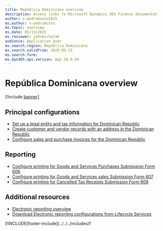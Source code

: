 ```yaml
---
title: República Dominicana overview
description: Access links to Microsoft Dynamics 365 Finance documentation resources for República Dominicana , including links that direct to resources about electronic invoicing. 
author: v-pedrobusto2025
ms.author: v-pedrobusto
ms.topic: overview
ms.date: 05/13/2025
ms.reviewer: johnmichalak
audience: Application User
ms.search.region: República Dominicana
ms.search.validFrom: 2025-05-13
ms.search.form: 
ms.dyn365.ops.version: App 10.0.44
---
```


# República Dominicana overview

[!include [banner](../../includes/banner.md)]


## Principal configurations

- [Set up a legal entity and tax information for Dominican Republic](ltm-set-up-legal-entity-and-tax-dominican-republic.md)
- [Create customer and vendor records with an address in the Dominican Republic](ltm-create-customer-and-vendor-dominican-republic.md)
- [Configure sales and purchase invoices for the Dominican Republic](ltm-configure-invoices-dominican-republic.md)


## Reporting

- [Configure printing for Goods and Services Purchases Submission Form 606](ltm-configure-dom-purchaseform606.md)
- [Configure printing for Goods and Services sales Submission Form 607](ltm-configure-dom-salesform607.md)
- [Configure printing for Cancelled Tax Receipts Submission Form 608](ltm-configure-dom-cancelledtaxreceiptsform606.md)


## Additional resources

- [Electronic reporting overview](../../../fin-ops-core/dev-itpro/analytics/general-electronic-reporting.md)
- [Download Electronic reporting configurations from Lifecycle Services](../../../fin-ops-core/dev-itpro/analytics/download-electronic-reporting-configuration-lcs.md)

[!INCLUDE[footer-include](../../../includes/f
